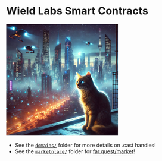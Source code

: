 # Wield Labs Smart Contracts

<img src="./.misc/banner2.webp" width="300" />

- See the [`domains/`](https://github.com/wieldlabs/contracts/tree/main/domains) folder for more details on .cast handles!
- See the [`marketplace/`](https://github.com/wieldlabs/contracts/tree/main/marketplace) folder for [far.quest/market](https://far.quest/market)!
